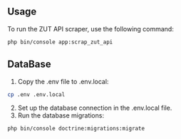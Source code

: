 ## Usage

To run the ZUT API scraper, use the following command:

```bash
php bin/console app:scrap_zut_api
```

## DataBase

1. Copy the .env file to .env.local:

 ```bash
 cp .env .env.local
 ```

2. Set up the database connection in the .env.local file.
3. Run the database migrations:

 ```bash
 php bin/console doctrine:migrations:migrate
 ```